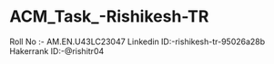 # ACM_Task_-Rishikesh-TR
Roll No :- AM.EN.U43LC23047
Linkedin ID:-rishikesh-tr-95026a28b
Hakerrank ID:-@rishitr04
